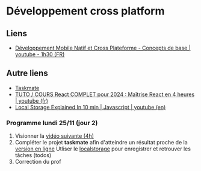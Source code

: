 # Développement cross platform
## Liens
- [Développement Mobile Natif et Cross Plateforme - Concepts de base | youtube - 1h30 (FR)](https://youtu.be/hAw64fsTLxU?si=-uZ6LwQSuacWWHMx)


## Autre liens
- [Taskmate](https://taskmate-ul.netlify.app/)
- [TUTO / COURS React COMPLET pour 2024 : Maîtrise React en 4 heures | youtube (fr)](https://youtu.be/eKYkDqHohrw?si=9wBdsMCpWsAhDypQ)
- [Local Storage Explained In 10 min | Javascript | youtube (en)](https://youtu.be/fYTTUBa-lPc?si=6QEdlOvGO-O3iRZ2)


### Programme lundi 25/11 (jour 2)
1. Visionner la [vidéo suivante (4h)](https://youtu.be/eKYkDqHohrw?si=9wBdsMCpWsAhDypQ)
2. Compléter le projet __taskmate__ afin d'atteindre un résultat proche de la [version en ligne](https://taskmate-ul.netlify.app/)
Utliser le [localstorage](https://youtu.be/fYTTUBa-lPc?si=6QEdlOvGO-O3iRZ2) pour enregistrer et retrouver les tâches (todos)
3. Correction du prof